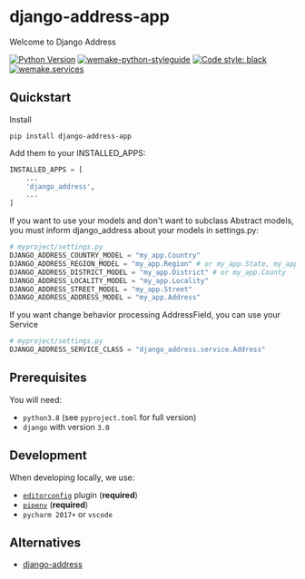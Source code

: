 # django-address-app

Welcome to Django Address

[![Python Version](https://img.shields.io/badge/python-3.8-blue)](https://www.python.org/)
[![wemake-python-styleguide](https://img.shields.io/badge/style-wemake-000000.svg)](https://github.com/wemake-services/wemake-python-styleguide)
[![Code style: black](https://img.shields.io/badge/code%20style-black-000000.svg)](https://github.com/psf/black)
[![wemake.services](https://img.shields.io/badge/%20-wemake.services-green.svg?label=%20&logo=data%3Aimage%2Fpng%3Bbase64%2CiVBORw0KGgoAAAANSUhEUgAAABAAAAAQCAMAAAAoLQ9TAAAABGdBTUEAALGPC%2FxhBQAAAAFzUkdCAK7OHOkAAAAbUExURQAAAAAAAAAAAAAAAAAAAAAAAAAAAAAAAP%2F%2F%2F5TvxDIAAAAIdFJOUwAjRA8xXANAL%2Bv0SAAAADNJREFUGNNjYCAIOJjRBdBFWMkVQeGzcHAwksJnAPPZGOGAASzPzAEHEGVsLExQwE7YswCb7AFZSF3bbAAAAABJRU5ErkJggg%3D%3D)](https://wemake.services)


## Quickstart

Install

```console
pip install django-address-app
```

Add them to your INSTALLED_APPS:
```python
INSTALLED_APPS = [
    ...
    'django_address',
    ...
]
```

If you want to use your models and don't want to subclass Abstract models, you must inform django_address about your models in settings.py:

```python
# myproject/settings.py
DJANGO_ADDRESS_COUNTRY_MODEL = "my_app.Country"
DJANGO_ADDRESS_REGION_MODEL = "my_app.Region" # or my_app.State, my_app.Province, etc..
DJANGO_ADDRESS_DISTRICT_MODEL = "my_app.District" # or my_app.County
DJANGO_ADDRESS_LOCALITY_MODEL = "my_app.Locality"
DJANGO_ADDRESS_STREET_MODEL = "my_app.Street"
DJANGO_ADDRESS_ADDRESS_MODEL = "my_app.Address"
```

If you want change behavior processing AddressField, you can use your Service

```python
# myproject/settings.py
DJANGO_ADDRESS_SERVICE_CLASS = "django_address.service.Address"
```

## Prerequisites

You will need:

- `python3.8` (see `pyproject.toml` for full version)
- `django` with version `3.0`


## Development

When developing locally, we use:

- [`editorconfig`](http://editorconfig.org/) plugin (**required**)
- [`pipenv`](https://github.com/pypa/pipenv) (**required**)
- `pycharm 2017+` or `vscode`


## Alternatives
   - [django-address](https://github.com/furious-luke/django-address)